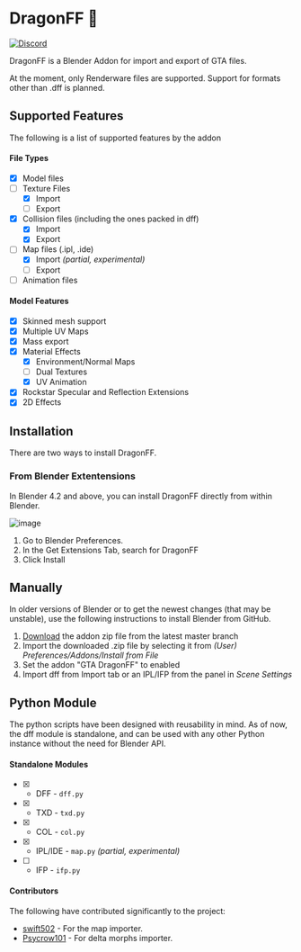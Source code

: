 # DragonFF 🐉

[![Discord](https://img.shields.io/discord/1286221154612281405.svg?label=&logo=discord&logoColor=ffffff&color=7389D8&labelColor=6A7EC2)](https://discord.gg/QxpkwNqeTr)

DragonFF is a Blender Addon for import and export of GTA files. 

At the moment, only Renderware files are supported. Support for formats other than .dff is planned. 

## Supported Features

The following is a list of supported features by the addon

#### File Types

- [X] Model files
- [ ] Texture Files
  - [X] Import
  - [ ] Export
- [X] Collision files (including the ones packed in dff)
  - [X] Import
  - [X] Export
- [ ] Map files (.ipl, .ide)
  - [X] Import *(partial, experimental)*
  - [ ] Export
- [ ] Animation files

#### Model Features

- [X] Skinned mesh support
- [X] Multiple UV Maps
- [X] Mass export
- [X] Material Effects
  - [X] Environment/Normal Maps
  - [ ] Dual Textures
  - [X] UV Animation
- [X] Rockstar Specular and Reflection Extensions
- [X] 2D Effects

## Installation

There are two ways to install DragonFF.

### From Blender Extentensions

In Blender 4.2 and above, you can install DragonFF directly from within Blender.

![image](https://github.com/user-attachments/assets/02868d1c-273b-47a2-927d-083aa5d45605)

1. Go to Blender Preferences.
2. In the Get Extensions Tab, search for DragonFF
3. Click Install

## Manually

In older versions of Blender or to get the newest changes (that may be unstable), use the following instructions to install Blender from GitHub.

1. [Download](https://github.com/Parik27/DragonFF/archive/refs/heads/master.zip) the addon zip file from the latest master branch
2. Import the downloaded .zip file by selecting it from *(User) Preferences/Addons/Install from File*
3. Set the addon "GTA DragonFF" to enabled
4. Import dff from Import tab or an IPL/IFP from the panel in *Scene Settings*

## Python Module

The python scripts have been designed with reusability in mind. As of now, the dff module is standalone, and can be used with any other Python instance without the need for Blender API.

#### Standalone Modules

* [X] - DFF - `dff.py`
* [X] - TXD - `txd.py`
* [X] - COL - `col.py`
* [X] - IPL/IDE - `map.py` *(partial, experimental)*
* [ ] - IFP - `ifp.py`

#### Contributors

The following have contributed significantly to the project:

* [swift502](https://github.com/swift502) - For the map importer.
* [Psycrow101](https://github.com/Psycrow101) - For delta morphs importer.

